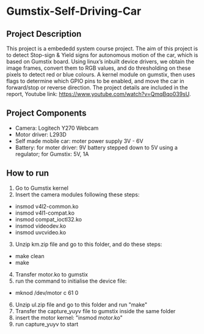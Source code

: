 # Gumstix-Self-Driving-Car
## Project Description
This project is a embededd system course project. The aim of this project is to detect Stop-sign & Yield signs for autonomous motion of the car, which is based on Gumstix board. Using linux’s inbuilt device drivers, we obtain the image frames, convert them to RGB values, and do thresholding on these pixels to detect red or blue colours. A kernel module on gumstix, then uses flags to determine which GPIO pins to be enabled, and move the car in forward/stop or reverse direction. The project details are included in the report, Youtube link: https://www.youtube.com/watch?v=QmqBqo039sU.
## Project Components
* Camera: Logitech Y270 Webcam
* Motor driver: L293D
* Self made mobile car: moter power supply 3V - 6V
* Battery: for moter driver: 9V battery stepped down to 5V using a regulator; for Gumstix: 5V, 1A
## How to run
1. Go to Gumstix kernel
2. Insert the camera modules following these steps:
* insmod v4l2-common.ko
* insmod v4l1-compat.ko
* insmod compat_ioctl32.ko
* insmod videodev.ko
* insmod uvcvideo.ko
3. Unzip km.zip file and go to this folder, and do these steps:
* make clean
* make
4. Transfer motor.ko to gumstix
5. run the command to initialise the device file:
* mknod /dev/motor c 61 0 
6. Unzip ul.zip file and go to this folder and run "make"
7. Transfer the capture_yuyv file to gumstix inside the same folder
8. insert the motor kernel: "insmod motor.ko"
9. run capture_yuyv to start
